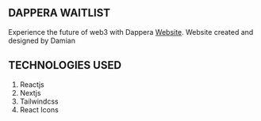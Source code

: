 
## DAPPERA WAITLIST

Experience the future of web3 with Dappera [Website](https://dappera.io). Website created and designed by Damian

## TECHNOLOGIES USED

1. Reactjs
2. Nextjs
3. Tailwindcss
4. React Icons
